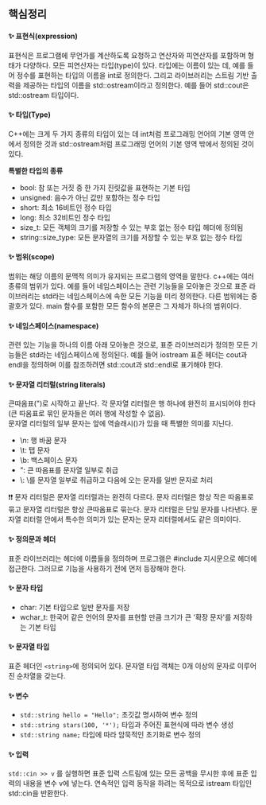 ## **핵심정리**

#### **✨ 표현식(expression)**

표현식은 프로그램에 무언가를 계산하도록 요청하고 연산자와 피연산자를 포함하며 형태가 다양하다. 모든 피연산자는 타입(type)이 있다. 타입에는 이름이 있는 데, 예를 들어 정수를 표현하는 타입의 이름을 int로 정의한다. 그리고 라이브러리는 스트림 기반 출력을 제공하는 타입의 이름을 std::ostream이라고 정의한다. 예를 들어 std::cout은 std::ostream 타입이다.

#### **✨ 타입(Type)**

C++에는 크게 두 가지 종류의 타입이 있는 데 int처럼 프로그래밍 언어의 기본 영역 안에서 정의한 것과 std::ostream처럼 프로그래밍 언어의 기본 영역 밖에서 정의된 것이 있다.

**특별한 타입의 종류**

- bool: 참 또는 거짓 중 한 가지 진릿값을 표현하는 기본 타입
- unsigned: 음수가 아닌 값만 포함하는 정수 타입
- short: 최소 16비트인 정수 타입
- long: 최소 32비트인 정수 타입
- size_t: 모든 객체의 크기를 저장할 수 있는 부호 없는 정수 타입 <cstddef> 헤더에 정의됨
- string::size_type: 모든 문자열의 크기를 저장할 수 있는 부호 없는 정수 타입

#### **✨ 범위(scope)**

범위는 해당 이름의 문맥적 의미가 유지되는 프로그램의 영역을 말한다. c++에는 여러 종류의 범위가 있다. 예를 들어 네임스페이스는 관련 기능들을 모아놓은 것으로 표준 라이브러리는 std라는 네임스페이스에 속한 모든 기능을 미리 정의한다. 다른 범위에는 중괄호가 있다. main 함수를 포함한 모든 함수의 본문은 그 자체가 하나의 범위이다.

#### **✨ 네임스페이스(namespace)**

관련 있는 기능을 하나의 이름 아래 모아놓은 것으로, 표준 라이브러리가 정의한 모든 기능들은 std라는 네임스페이스에 정의된다. 예를 들어 iostream 표준 헤더는 cout과 endl을 정의하며 이를 참조하려면 std::cout과 std::endl로 표기해야 한다.

#### **✨ 문자열 리터럴(string literals)**

큰따옴표(")로 시작하고 끝난다. 각 문자열 리터럴은 행 하나에 완전히 표시되어야 한다 (큰 따옴표로 묶인 문자들은 여러 행에 작성할 수 없음).  
문자열 리터럴의 일부 문자는 앞에 역슬래시(\)가 있을 때 특별한 의미를 지닌다.

- \n: 행 바꿈 문자
- \t: 탭 문자
- \b: 백스페이스 문자
- \": 큰 따옴표를 문자열 일부로 취급
- \\: \를 문자열 일부로 취급하고 다음에 오는 문자를 일반 문자로 처리

❗️❗️ 문자 리터럴은 문자열 리터럴과는 완전히 다르다. 문자 리터럴은 항상 작은 따옴표로 묶고 문자열 리터럴은 항상 큰따옴표로 묶는다. 문자 리터럴은 단일 문자를 나타낸다. 문자열 리터럴 안에서 특수한 의미가 있는 문자는 문자 리터럴에서도 같은 의미이다.

#### **✨ 정의문과 헤더**

표준 라이브러리는 헤더에 이름들을 정의하며 프로그램은 #include 지시문으로 헤더에 접근한다. 그러므로 기능을 사용하기 전에 먼저 등장해야 한다.

#### **✨ 문자 타입**

- char: 기본 타입으로 일반 문자를 저장
- wchar_t: 한국어 같은 언어의 문자를 표현할 만큼 크기가 큰 '확장 문자'를 저장하는 기본 타입

#### **✨ 문자열 타입**

표준 헤더인 `<string>`에 정의되어 있다. 문자열 타입 객체는 0개 이상의 문자로 이루어진 순차열을 갖는다.

#### **✨ 변수**

- `std::string hello = "Hello";` 초깃값 명시하여 변수 정의
- `std::string stars(100, '*');` 타입과 주어진 표현식에 따라 변수 생성
- `std::string name;` 타입에 따라 암묵적인 초기화로 변수 정의

#### **✨ 입력**

`std::cin >> v` 를 실행하면 표준 입력 스트림에 있는 모든 공백을 무시한 후에 표준 입력의 내용을 변수 v에 넣는다. 연속적인 입력 동작을 하려는 목적으로 istream 타입인 std::cin을 반환한다.
